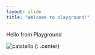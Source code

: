 ```yaml
---
layout: slide
title: "Welcome to playground!"
---
```


Hello from Playground

![catstello](https://octodex.github.com/images/catstello.png)
{: .center}
